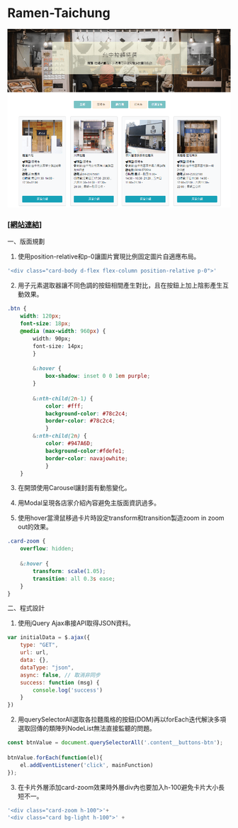 # Ramen-Taichung

![image](https://github.com/Kuaruou/Ramen-Taichung/blob/master/img/Ramen-web1.png)


### [[網站連結]](https://kuaruou.github.io/Ramen-Taichung/) ###

一、版面規劃

1. 使用position-relative和p-0讓圖片實現比例固定圖片自適應布局。

```js
'<div class="card-body d-flex flex-column position-relative p-0">'
```

2. 用子元素選取器讓不同色調的按鈕相間產生對比，且在按鈕上加上陰影產生互動效果。

```css
.btn {
    width: 120px;
    font-size: 18px;
    @media (max-width: 960px) {
        width: 90px;
        font-size: 14px;
        }
        
        &:hover {
            box-shadow: inset 0 0 1em purple;
        }
        
        &:nth-child(2n-1) {
            color: #fff;
            background-color: #78c2c4;
            border-color: #78c2c4;
            }
        &:nth-child(2n) {
            color: #947A6D;
            background-color:#fdefe1;
            border-color: navajowhite;
            }
    }
```
        
3. 在開頭使用Carousel讓封面有動態變化。

4. 用Modal呈現各店家介紹內容避免主版面資訊過多。

5. 使用hover當滑鼠移過卡片時設定transform和transition製造zoom in zoom out的效果。

```css
.card-zoom {
    overflow: hidden;

    &:hover {
        transform: scale(1.05);
        transition: all 0.3s ease;
    }
}
```

二、程式設計

1. 使用jQuery Ajax串接API取得JSON資料。

```javascript
var initialData = $.ajax({
    type: "GET",
    url: url,
    data: {},
    dataType: "json",
    async: false, // 取消非同步
    success: function (msg) {
        console.log('success')
    }
})
```

2. 用querySelectorAll選取各拉麵風格的按鈕(DOM)再以forEach迭代解決多項選取回傳的類陣列NodeList無法直接監聽的問題。

```javascript
const btnValue = document.querySelectorAll('.content__buttons-btn');

btnValue.forEach(function(el){
    el.addEventListener('click', mainFunction)
});
```

3. 在卡片外層添加card-zoom效果時外層div內也要加入h-100避免卡片大小長短不一。

```javascript
'<div class="card-zoom h-100">'+ 
'<div class="card bg-light h-100">' +
```
